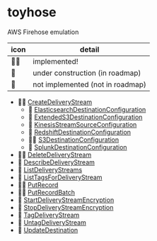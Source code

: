 # toyhose

AWS Firehose emulation

|icon|detail|
|---|---|
|🙆‍♀️|implemented!|
|👷|under construction (in roadmap)|
|🙊|not implemented (not in roadmap)|

- 🙆‍♀️ [CreateDeliveryStream](https://docs.aws.amazon.com/ja_jp/firehose/latest/APIReference/API_CreateDeliveryStream.html)
  - 🙊 [ElasticsearchDestinationConfiguration](https://docs.aws.amazon.com/ja_jp/firehose/latest/APIReference/API_CreateDeliveryStream.html#Firehose-CreateDeliveryStream-request-ElasticsearchDestinationConfiguration)
  - 👷 [ExtendedS3DestinationConfiguration](https://docs.aws.amazon.com/ja_jp/firehose/latest/APIReference/API_CreateDeliveryStream.html#Firehose-CreateDeliveryStream-request-ExtendedS3DestinationConfiguration)
  - 👷 [KinesisStreamSourceConfiguration](https://docs.aws.amazon.com/ja_jp/firehose/latest/APIReference/API_CreateDeliveryStream.html#Firehose-CreateDeliveryStream-request-KinesisStreamSourceConfiguration)
  - 🙊 [RedshiftDestinationConfiguration](https://docs.aws.amazon.com/ja_jp/firehose/latest/APIReference/API_CreateDeliveryStream.html#Firehose-CreateDeliveryStream-request-RedshiftDestinationConfiguration)
  - 🙆‍♀️ [S3DestinationConfiguration](https://docs.aws.amazon.com/ja_jp/firehose/latest/APIReference/API_CreateDeliveryStream.html#Firehose-CreateDeliveryStream-request-S3DestinationConfiguration)
  - 🙊 [SplunkDestinationConfiguration](https://docs.aws.amazon.com/ja_jp/firehose/latest/APIReference/API_CreateDeliveryStream.html#Firehose-CreateDeliveryStream-request-SplunkDestinationConfiguration)
- 🙆‍♀️ [DeleteDeliveryStream](https://docs.aws.amazon.com/ja_jp/firehose/latest/APIReference/API_DeleteDeliveryStream.html)
- 👷 [DescribeDeliveryStream](https://docs.aws.amazon.com/ja_jp/firehose/latest/APIReference/API_DescribeDeliveryStream.html)
- 👷 [ListDeliveryStreams](https://docs.aws.amazon.com/ja_jp/firehose/latest/APIReference/API_ListDeliveryStreams.html)
- 🙊 [ListTagsForDeliveryStream](https://docs.aws.amazon.com/ja_jp/firehose/latest/APIReference/API_ListTagsForDeliveryStream.html)
- 🙆‍♀️ [PutRecord](https://docs.aws.amazon.com/ja_jp/firehose/latest/APIReference/API_PutRecord.html)
- 🙆‍♀️ [PutRecordBatch](https://docs.aws.amazon.com/ja_jp/firehose/latest/APIReference/API_PutRecordBatch.html)
- 🙊 [StartDeliveryStreamEncryption](https://docs.aws.amazon.com/ja_jp/firehose/latest/APIReference/API_StartDeliveryStreamEncryption.html)
- 🙊 [StopDeliveryStreamEncryption](https://docs.aws.amazon.com/ja_jp/firehose/latest/APIReference/API_StopDeliveryStreamEncryption.html)
- 🙊 [TagDeliveryStream](https://docs.aws.amazon.com/ja_jp/firehose/latest/APIReference/API_TagDeliveryStream.html)
- 🙊 [UntagDeliveryStream](https://docs.aws.amazon.com/ja_jp/firehose/latest/APIReference/API_UntagDeliveryStream.html)
- 🙊 [UpdateDestination](https://docs.aws.amazon.com/ja_jp/firehose/latest/APIReference/API_UpdateDestination.html)
